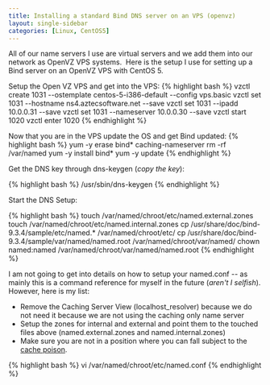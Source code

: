 ```yaml
---
title: Installing a standard Bind DNS server on an VPS (openvz)
layout: single-sidebar
categories: [Linux, CentOS5]
---
```


All of our name servers I use are virtual servers and we add them into our network as OpenVZ VPS systems.  Here is the setup I use for setting up a Bind server on an OpenVZ VPS with CentOS 5.

Setup the Open VZ VPS and get into the VPS:
{% highlight bash %}
vzctl create 1031 --ostemplate centos-5-i386-default --config vps.basic
vzctl set 1031 --hostname ns4.aztecsoftware.net --save
vzctl set 1031 --ipadd 10.0.0.31 --save
vzctl set 1031 --nameserver 10.0.0.30 --save
vzctl start 1020
vzctl enter 1020
{% endhighlight %}

Now that you are in the VPS update the OS and get Bind updated:
{% highlight bash %}
yum -y erase bind* caching-nameserver
rm -rf /var/named
yum -y install bind*
yum -y update
{% endhighlight %}


Get the DNS key through dns-keygen (<em>copy the key</em>):

{% highlight bash %}
/usr/sbin/dns-keygen
{% endhighlight %}

Start the DNS Setup:

{% highlight bash %}
touch /var/named/chroot/etc/named.external.zones
touch /var/named/chroot/etc/named.internal.zones
cp /usr/share/doc/bind-9.3.4/sample/etc/named.* /var/named/chroot/etc/
cp /usr/share/doc/bind-9.3.4/sample/var/named/named.root /var/named/chroot/var/named/
chown named:named /var/named/chroot/var/named/named.root
{% endhighlight %}

I am not going to get into details on how to setup your named.conf -- as mainly this is a command reference for myself in the future (<em>aren't I selfish</em>).  However, here is my list:
<ul><li>Remove the Caching Server View (localhost_resolver) because we do not need it because we are not using the caching only name server</li>
<li>Setup the zones for internal and external and point them to the touched files above (named.external.zones and named.internal.zones)</li>
<li>Make sure you are not in a position where you can fall subject to the <a href="http://howtoforge.com/how-to-patch-bind-to-avoid-cache-poisoning-fedora-centos">cache poison</a>.</li>
</ul>

{% highlight bash %}
vi /var/named/chroot/etc/named.conf
{% endhighlight %}